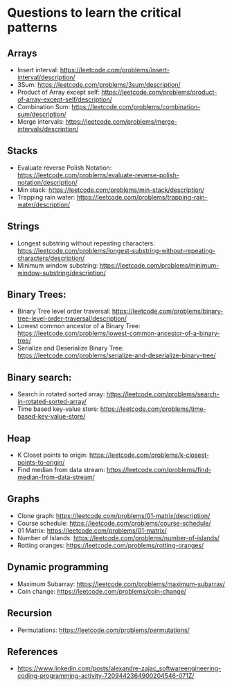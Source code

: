 # Questions to learn the critical patterns

## Arrays

- Insert interval: https://leetcode.com/problems/insert-interval/description/
- 3Sum: https://leetcode.com/problems/3sum/description/
- Product of Array except self: https://leetcode.com/problems/product-of-array-except-self/description/
- Combination Sum: https://leetcode.com/problems/combination-sum/description/
- Merge intervals: https://leetcode.com/problems/merge-intervals/description/

## Stacks

- Evaluate reverse Polish Notation: https://leetcode.com/problems/evaluate-reverse-polish-notation/description/
- Min stack: https://leetcode.com/problems/min-stack/description/
- Trapping rain water: https://leetcode.com/problems/trapping-rain-water/description/

## Strings

- Longest substring without repeating characters: https://leetcode.com/problems/longest-substring-without-repeating-characters/description/
- Minimum window substring: https://leetcode.com/problems/minimum-window-substring/description/

## Binary Trees:

- Binary Tree level order traversal: https://leetcode.com/problems/binary-tree-level-order-traversal/description/
- Lowest common ancestor of a Binary Tree: https://leetcode.com/problems/lowest-common-ancestor-of-a-binary-tree/
- Serialize and Deserialize Binary Tree: https://leetcode.com/problems/serialize-and-deserialize-binary-tree/

## Binary search:

- Search in rotated sorted array: https://leetcode.com/problems/search-in-rotated-sorted-array/
- Time based key-value store: https://leetcode.com/problems/time-based-key-value-store/

## Heap

- K Closet points to origin: https://leetcode.com/problems/k-closest-points-to-origin/
- Find median from data stream: https://leetcode.com/problems/find-median-from-data-stream/

## Graphs

- Clone graph: https://leetcode.com/problems/01-matrix/description/
- Course schedule: https://leetcode.com/problems/course-schedule/
- 01 Matrix: https://leetcode.com/problems/01-matrix/
- Number of Islands: https://leetcode.com/problems/number-of-islands/
- Rotting oranges: https://leetcode.com/problems/rotting-oranges/

## Dynamic programming

- Maximum Subarray: https://leetcode.com/problems/maximum-subarray/
- Coin change: https://leetcode.com/problems/coin-change/

## Recursion

- Permutations: https://leetcode.com/problems/permutations/

## References

- https://www.linkedin.com/posts/alexandre-zajac_softwareengineering-coding-programming-activity-7209442364900204546-071Z/
